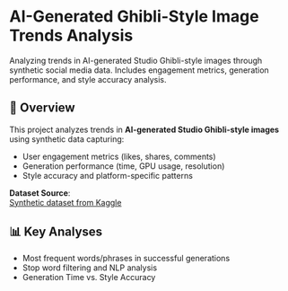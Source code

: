 # AI-Generated Ghibli-Style Image Trends Analysis
Analyzing trends in AI-generated Studio Ghibli-style images through synthetic social media data. Includes engagement metrics, generation performance, and style accuracy analysis.

## 📌 Overview
This project analyzes trends in **AI-generated Studio Ghibli-style images** using synthetic data capturing:
- User engagement metrics (likes, shares, comments)
- Generation performance (time, GPU usage, resolution)
- Style accuracy and platform-specific patterns

**Dataset Source**:  
[Synthetic dataset from Kaggle](https://www.kaggle.com/datasets/uom190346a/ai-generated-ghibli-style-image-trends-2025)

## 📊 Key Analyses
   - Most frequent words/phrases in successful generations
   - Stop word filtering and NLP analysis
   - Generation Time vs. Style Accuracy
